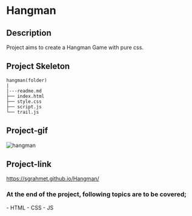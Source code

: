 # Hangman
## Description
Project aims to create a Hangman Game with pure css.

## Project Skeleton
```
hangman(folder)
|
|---readme.md
├── index.html
├── style.css
├── script.js
└── trail.js
```
## Project-gif
![hangman](https://user-images.githubusercontent.com/123119953/230372864-0b5743fd-9e1f-4b5d-9af4-f389d4e44362.gif)


## Project-link
https://sgrahmet.github.io/Hangman/
### At the end of the project, following topics are to be covered;
- HTML
- CSS
- JS


